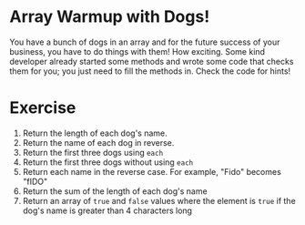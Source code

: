 Array Warmup with Dogs!
=====

You have a bunch of dogs in an array and for the future success of your business, you have to do things with them! How exciting. Some kind developer already started some methods and wrote some code that checks them for you; you just need to fill the methods in. Check the code for hints!

Exercise
======

1. Return the length of each dog's name.
2. Return the name of each dog in reverse.
3. Return the first three dogs using `each`
4. Return the first three dogs without using `each`
5. Return each name in the reverse case. For example, "Fido" becomes "fIDO"
6. Return the sum of the length of each dog's name
7. Return an array of `true` and `false` values where the element is `true` if the dog's name is greater than 4 characters long 
